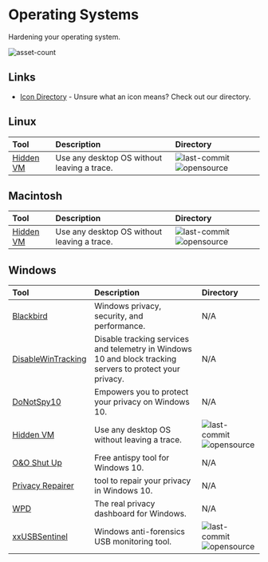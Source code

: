 # Operating Systems

Hardening your operating system.

![asset-count](https://img.shields.io/badge/Tools%20%26%20Resources%20Availalbe-10-947cb0?style=for-the-badge)

## Links <!-- {docsify-ignore} -->

- [Icon Directory](../ICONS.md) - Unsure what an icon means? Check out our directory.

## Linux

| Tool | Description | Directory |
| :--- | :--- | :--- |
| [Hidden VM](https://github.com/aforensics/HiddenVM) | Use any desktop OS without leaving a trace. | ![last-commit](https://img.shields.io/github/last-commit/aforensics/HiddenVM?color=947cb0&style=flat-square) ![opensource](https://raw.githubusercontent.com/InfosecHouse/InfosecHouse/main/icons/opensource.png) |

## Macintosh

| Tool | Description | Directory |
| :--- | :--- | :--- |
| [Hidden VM](https://github.com/aforensics/HiddenVM) | Use any desktop OS without leaving a trace. | ![last-commit](https://img.shields.io/github/last-commit/aforensics/HiddenVM?color=947cb0&style=flat-square) ![opensource](https://raw.githubusercontent.com/InfosecHouse/InfosecHouse/main/icons/opensource.png) |

## Windows

| Tool | Description | Directory |
| :--- | :--- | :--- |
| [Blackbird](https://www.getblackbird.net/download/) | Windows privacy, security, and performance. | N/A |
| [DisableWinTracking](https://www.softpedia.com/get/Tweak/System-Tweak/Windows-10-Tracking-Disable-Tool.shtml) | Disable tracking services and telemetry in Windows 10 and block tracking servers to protect your privacy. | N/A |
| [DoNotSpy10](https://pxc-coding.com/donotspy10/) | Empowers you to protect your privacy on Windows 10. | N/A |
| [Hidden VM](https://github.com/aforensics/HiddenVM) | Use any desktop OS without leaving a trace. | ![last-commit](https://img.shields.io/github/last-commit/aforensics/HiddenVM?color=947cb0&style=flat-square) ![opensource](https://raw.githubusercontent.com/InfosecHouse/InfosecHouse/main/icons/opensource.png) |
| [O&O Shut Up](https://www.oo-software.com/en/shutup10) | Free antispy tool for Windows 10. | N/A |
| [Privacy Repairer](https://www.securilla.com/privacy-repairer) |  tool to repair your privacy in Windows 10. | N/A |
| [WPD](https://wpd.app/) | The real privacy dashboard for Windows. | N/A |
| [xxUSBSentinel](https://github.com/thereisnotime/xxUSBSentinel) | Windows anti-forensics USB monitoring tool. | ![last-commit](https://img.shields.io/github/last-commit/thereisnotime/xxUSBSentinel?color=947cb0&style=flat-square) ![opensource](https://raw.githubusercontent.com/InfosecHouse/InfosecHouse/main/icons/opensource.png) |





